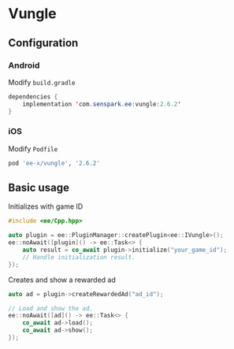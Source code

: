 # Vungle
## Configuration
### Android
Modify `build.gradle`
```java
dependencies {
    implementation 'com.senspark.ee:vungle:2.6.2'
}
```

### iOS
Modify `Podfile`
```ruby
pod 'ee-x/vungle', '2.6.2'
```

## Basic usage
Initializes with game ID
```cpp
#include <ee/Cpp.hpp>

auto plugin = ee::PluginManager::createPlugin<ee::IVungle>();
ee::noAwait([plugin]() -> ee::Task<> {
    auto result = co_await plugin->initialize("your_game_id");
    // Handle initialization result.
});
```

Creates and show a rewarded ad
```cpp
auto ad = plugin->createRewardedAd("ad_id");

// Load and show the ad.
ee::noAwait([ad]() -> ee::Task<> {
    co_await ad->load();
    co_await ad->show();
});
```